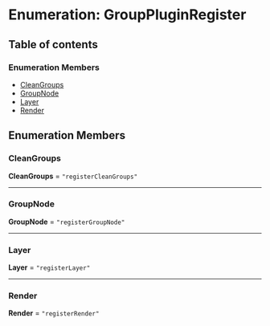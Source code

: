 # Enumeration: GroupPluginRegister

## Table of contents

### Enumeration Members

* [CleanGroups](/en/auto-docs/group-plugin/enums/GroupPluginRegister.md#cleangroups)
* [GroupNode](/en/auto-docs/group-plugin/enums/GroupPluginRegister.md#groupnode)
* [Layer](/en/auto-docs/group-plugin/enums/GroupPluginRegister.md#layer)
* [Render](/en/auto-docs/group-plugin/enums/GroupPluginRegister.md#render)

## Enumeration Members

### CleanGroups

**CleanGroups** = `"registerCleanGroups"`

***

### GroupNode

**GroupNode** = `"registerGroupNode"`

***

### Layer

**Layer** = `"registerLayer"`

***

### Render

**Render** = `"registerRender"`
